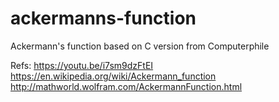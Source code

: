 # ackermanns-function
Ackermann's function based on C version from Computerphile

Refs:
https://youtu.be/i7sm9dzFtEI
https://en.wikipedia.org/wiki/Ackermann_function
http://mathworld.wolfram.com/AckermannFunction.html